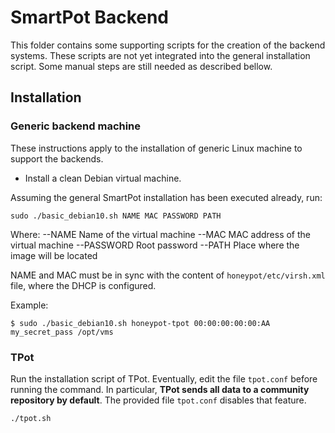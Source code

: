 # SmartPot Backend

This folder contains some supporting scripts for the creation of the backend systems. These scripts are not yet integrated into the general installation script. Some manual steps are still needed as described bellow.

## Installation

### Generic backend machine

These instructions apply to the installation of generic Linux machine to support the backends.

- Install a clean Debian virtual machine.

Assuming the general SmartPot installation has been executed already, run:

`sudo ./basic_debian10.sh NAME MAC PASSWORD PATH`

Where:
--NAME      Name of the virtual machine
--MAC       MAC address of the virtual machine
--PASSWORD  Root password
--PATH      Place where the image will be located

NAME and MAC must be in sync with the content of `honeypot/etc/virsh.xml` file, where the DHCP is configured.

Example:

`$ sudo ./basic_debian10.sh honeypot-tpot 00:00:00:00:00:AA my_secret_pass /opt/vms`


### TPot

Run the installation script of TPot. Eventually, edit the file `tpot.conf`
before running the command. In particular, **TPot sends all data to a community repository by default**.
The provided file `tpot.conf` disables that feature.

`./tpot.sh`

